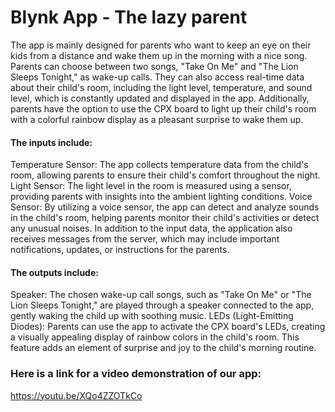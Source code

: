 
# Blynk App - The lazy parent
The app is mainly designed for parents who want to keep an eye on their kids from a distance and wake them up in the morning with a nice song. Parents can choose between two songs, "Take On Me" and "The Lion Sleeps Tonight," as wake-up calls. They can also access real-time data about their child's room, including the light level, temperature, and sound level, which is constantly updated and displayed in the app. Additionally, parents have the option to use the CPX board to light up their child's room with a colorful rainbow display as a pleasant surprise to wake them up. 

#### The inputs include:
Temperature Sensor: The app collects temperature data from the child's room, allowing parents to ensure their child's comfort throughout the night.
Light Sensor: The light level in the room is measured using a sensor, providing parents with insights into the ambient lighting conditions.
Voice Sensor: By utilizing a voice sensor, the app can detect and analyze sounds in the child's room, helping parents monitor their child's activities or detect any unusual noises.
In addition to the input data, the application also receives messages from the server, which may include important notifications, updates, or instructions for the parents.

#### The outputs include:
Speaker: The chosen wake-up call songs, such as "Take On Me" or "The Lion Sleeps Tonight," are played through a speaker connected to the app, gently waking the child up with soothing music.
LEDs (Light-Emitting Diodes): Parents can use the app to activate the CPX board's LEDs, creating a visually appealing display of rainbow colors in the child's room. This feature adds an element of surprise and joy to the child's morning routine.

### Here is a link for a video demonstration of our app: 
https://youtu.be/XQo4ZZOTkCo
